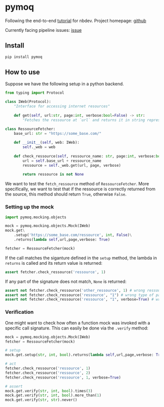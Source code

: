 pymoq
================

<!-- WARNING: THIS FILE WAS AUTOGENERATED! DO NOT EDIT! -->

Following the end-to-end
[tutorial](https://nbdev.fast.ai/Tutorials/tutorial.html) for nbdev.
Project homepage: [github](https://github.com/omlnaut/pymoq)

Currently facing pipeline issues:
[issue](https://github.com/fastai/nbdev/issues/1190)

## Install

``` sh
pip install pymoq
```

## How to use

Suppose we have the following setup in a python backend.

``` python
from typing import Protocol

class IWeb(Protocol):
    "Interface for accessing internet resources"
    
    def get(self, url:str, page:int, verbose:bool=False) -> str:
        "Fetches the ressource at `url` and returns it in string representation"
```

``` python
class RessourceFetcher:
    base_url: str = "https://some_base.com/"
    
    def __init__(self, web: IWeb):
        self._web = web
    
    def check_ressource(self, ressource_name: str, page:int, verbose:bool=False) -> bool:
        url = self.base_url + ressource_name
        ressource = self._web.get(url, page, verbose)
        
        return ressource is not None
```

We want to test the `fetch_ressource` method of `RessourceFetcher`. More
specifically, we want to test that if the ressource is correctly
returned from the source, this method should return `True`, otherwise
`False`.

### Setting up the mock

``` python
import pymoq.mocking.objects
```

``` python
mock = pymoq.mocking.objects.Mock(IWeb)
mock.get\
    .setup('https://some_base.com/ressource', int, False)\
    .returns(lambda self,url,page,verbose: True)

fetcher = RessourceFetcher(mock)
```

If the call matches the siganture defined in the `setup` method, the
lambda in `returns` is called and its return value is returned:

``` python
assert fetcher.check_ressource('ressource', 1)
```

If any part of the signature does not match, `None` is returned:

``` python
assert not fetcher.check_ressource('other_ressource', 1) # wrong ressource name
assert not fetcher.check_ressource('ressource', "1") # wrong type of page argument
assert not fetcher.check_ressource('ressource', "1", verbose=True) # wrong value for verbose argument
```

### Verification

One might want to check how often a function mock was invoked with a
specific call signature. This can easily be done via the `.verify`
method:

``` python
mock = pymoq.mocking.objects.Mock(IWeb)
fetcher = RessourceFetcher(mock)

# setup
mock.get.setup(str, int, bool).returns(lambda self,url,page,verbose: True)

# act
fetcher.check_ressource('ressource', 1)
fetcher.check_ressource('ressource', 2)
fetcher.check_ressource('ressource', 1, verbose=True)

# assert
mock.get.verify(str, int, bool).times(3)
mock.get.verify(str, int, bool).more_than(1)
mock.get.verify(str, str).never()
```
